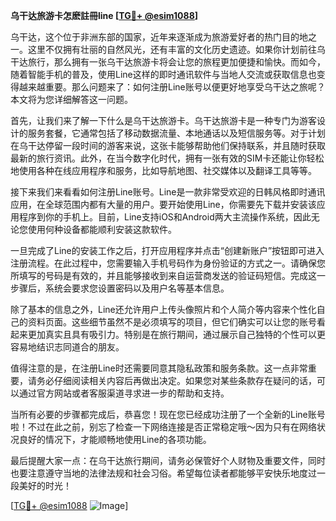 **乌干达旅游卡怎麽註冊line [[TG💪+ @esim1088](https://t.me/s/esim1088)]**

乌干达，这个位于非洲东部的国家，近年来逐渐成为旅游爱好者的热门目的地之一。这里不仅拥有壮丽的自然风光，还有丰富的文化历史遗迹。如果你计划前往乌干达旅行，那么拥有一张乌干达旅游卡将会让您的旅程更加便捷和愉快。而如今，随着智能手机的普及，使用Line这样的即时通讯软件与当地人交流或获取信息也变得越来越重要。那么问题来了：如何注册Line账号以便更好地享受乌干达之旅呢？本文将为您详细解答这一问题。

首先，让我们来了解一下什么是乌干达旅游卡。乌干达旅游卡是一种专门为游客设计的服务套餐，它通常包括了移动数据流量、本地通话以及短信服务等。对于计划在乌干达停留一段时间的游客来说，这张卡能够帮助他们保持联系，并且随时获取最新的旅行资讯。此外，在当今数字化时代，拥有一张有效的SIM卡还能让你轻松地使用各种在线应用程序和服务，比如导航地图、社交媒体以及翻译工具等等。

接下来我们来看看如何注册Line账号。Line是一款非常受欢迎的日韩风格即时通讯应用，在全球范围内都有大量的用户。要开始使用Line，你需要先下载并安装该应用程序到你的手机上。目前，Line支持iOS和Android两大主流操作系统，因此无论您使用何种设备都能顺利安装这款软件。

一旦完成了Line的安装工作之后，打开应用程序并点击“创建新账户”按钮即可进入注册流程。在此过程中，您需要输入手机号码作为身份验证的方式之一。请确保您所填写的号码是有效的，并且能够接收到来自运营商发送的验证码短信。完成这一步骤后，系统会要求您设置密码以及用户名等基本信息。

除了基本的信息之外，Line还允许用户上传头像照片和个人简介等内容来个性化自己的资料页面。这些细节虽然不是必须填写的项目，但它们确实可以让您的账号看起来更加真实且具有吸引力。特别是在旅行期间，通过展示自己独特的个性可以更容易地结识志同道合的朋友。

值得注意的是，在注册Line时还需要同意其隐私政策和服务条款。这一点非常重要，请务必仔细阅读相关内容后再做出决定。如果您对某些条款存在疑问的话，可以通过官方网站或者客服渠道寻求进一步的帮助和支持。

当所有必要的步骤都完成后，恭喜您！现在您已经成功注册了一个全新的Line账号啦！不过在此之前，别忘了检查一下网络连接是否正常稳定哦～因为只有在网络状况良好的情况下，才能顺畅地使用Line的各项功能。

最后提醒大家一点：在乌干达旅行期间，请务必保管好个人财物及重要文件，同时也要注意遵守当地的法律法规和社会习俗。希望每位读者都能够平安快乐地度过一段美好的时光！

[[TG💪+ @esim1088](https://t.me/s/esim1088) ![Image](https://i.postimg.cc/4NQfJmqS/Snipaste-2025-05-13-00-14-12.png)]